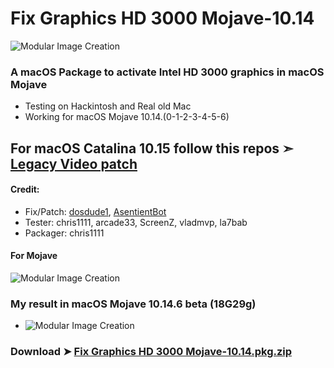 # Fix Graphics HD 3000 Mojave-10.14

![Modular Image Creation](https://i25.servimg.com/u/f25/18/50/18/69/68747422.png)

### A macOS Package to activate Intel HD 3000 graphics in macOS Mojave
- Testing on Hackintosh and Real old Mac
- Working for macOS Mojave 10.14.(0-1-2-3-4-5-6)

## For macOS Catalina 10.15 follow this repos ➣ [Legacy Video patch](https://github.com/chris1111/Legacy-Video-patch)

#### Credit: 
- Fix/Patch: [dosdude1](https://forums.macrumors.com/members/dosdude1.669685/), [AsentientBot](https://forums.macrumors.com/members/asentientbot.1135186/)
- Tester: chris1111, arcade33, ScreenZ, vladmvp, la7bab
- Packager: chris1111

#### For Mojave
![Modular Image Creation](https://i25.servimg.com/u/f25/18/50/18/69/webp_n17.gif)




### My result in macOS Mojave 10.14.6 beta (18G29g)
- ![Modular Image Creation](https://i.servimg.com/u/f25/18/50/18/69/scree126.png)

### Download ➤ [Fix Graphics HD 3000 Mojave-10.14.pkg.zip](https://github.com/chris1111/Fix-Graphics-HD-3000-Mojave-10.14/releases/tag/V1)
